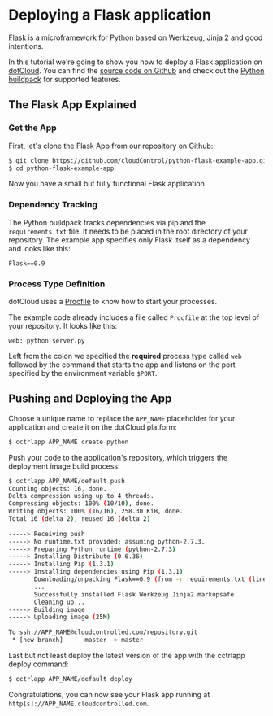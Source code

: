 # Deploying a Flask application
[Flask] is a microframework for Python based on Werkzeug, Jinja 2 and good
intentions.

In this tutorial we're going to show you how to deploy a Flask
application on [dotCloud]. You can find the [source code on Github][example_app] and check out the [Python buildpack] for
supported features.

## The Flask App Explained

### Get the App
First, let's clone the Flask App from our repository on Github:

~~~bash
$ git clone https://github.com/cloudControl/python-flask-example-app.git
$ cd python-flask-example-app
~~~

Now you have a small but fully functional Flask application.

### Dependency Tracking
The Python buildpack tracks dependencies via pip and the `requirements.txt` file. It needs to be placed in the root directory of your repository. The example app specifies only Flask itself as a dependency and looks like this:

~~~pip
Flask==0.9
~~~

### Process Type Definition
dotCloud uses a [Procfile] to know how to start your processes.

The example code already includes a file called `Procfile` at the top level of your repository. It looks like this:

~~~
web: python server.py
~~~

Left from the colon we specified the **required** process type called `web` followed by the command that starts the app and listens on the port specified by the environment variable `$PORT`.

## Pushing and Deploying the App
Choose a unique name to replace the `APP_NAME` placeholder for your application and create it on the dotCloud platform:

~~~bash
$ cctrlapp APP_NAME create python
~~~

Push your code to the application's repository, which triggers the deployment image build process:

~~~bash
$ cctrlapp APP_NAME/default push
Counting objects: 16, done.
Delta compression using up to 4 threads.
Compressing objects: 100% (10/10), done.
Writing objects: 100% (16/16), 258.30 KiB, done.
Total 16 (delta 2), reused 16 (delta 2)
       
-----> Receiving push
-----> No runtime.txt provided; assuming python-2.7.3.
-----> Preparing Python runtime (python-2.7.3)
-----> Installing Distribute (0.6.36)
-----> Installing Pip (1.3.1)
-----> Installing dependencies using Pip (1.3.1)
       Downloading/unpacking Flask==0.9 (from -r requirements.txt (line 1))
       ...
       Successfully installed Flask Werkzeug Jinja2 markupsafe
       Cleaning up...
-----> Building image
-----> Uploading image (25M)
       
To ssh://APP_NAME@cloudcontrolled.com/repository.git
 * [new branch]      master -> master

~~~

Last but not least deploy the latest version of the app with the cctrlapp deploy command:

~~~bash
$ cctrlapp APP_NAME/default deploy
~~~

Congratulations, you can now see your Flask app running at `http[s]://APP_NAME.cloudcontrolled.com`.

[Flask]: http://flask.pocoo.org/
[dotCloud]: http://www.cloudcontrol.com
[Python buildpack]: https://github.com/cloudControl/buildpack-python
[Procfile]: https://www.cloudcontrol.com/dev-center/Platform%20Documentation#buildpacks-and-the-procfile
[example_app]: https://github.com/cloudControl/python-flask-example-app.git
